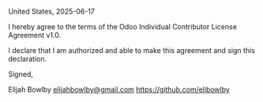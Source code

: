 United States, 2025-06-17

I hereby agree to the terms of the Odoo Individual Contributor License
Agreement v1.0.

I declare that I am authorized and able to make this agreement and sign this
declaration.

Signed,

Elijah Bowlby elijahbowlby@gmail.com https://github.com/elibowlby
